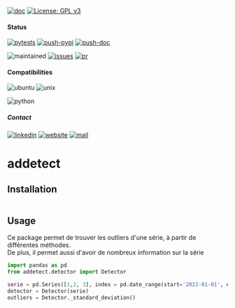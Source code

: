 [![doc](https://img.shields.io/badge/-Documentation-blue)](https://advestis.github.io/addetect)
[![License: GPL v3](https://img.shields.io/badge/License-GPL%20v3-blue.svg)](https://www.gnu.org/licenses/gpl-3.0)

#### Status
[![pytests](https://github.com/Advestis/addetect/actions/workflows/pull-request.yml/badge.svg)](https://github.com/Advestis/addetect/actions/workflows/pull-request.yml)
[![push-pypi](https://github.com/Advestis/addetect/actions/workflows/push-pypi.yml/badge.svg)](https://github.com/Advestis/addetect/actions/workflows/push-pypi.yml)
[![push-doc](https://github.com/Advestis/addetect/actions/workflows/push-doc.yml/badge.svg)](https://github.com/Advestis/addetect/actions/workflows/push-doc.yml)

![maintained](https://img.shields.io/badge/Maintained%3F-yes-green.svg)
[![issues](https://img.shields.io/github/issues/Advestis/addetect.svg)](https://github.com/Advestis/addetect/issues)
[![pr](https://img.shields.io/github/issues-pr/Advestis/addetect.svg)](https://github.com/Advestis/addetect/pulls)


#### Compatibilities
![ubuntu](https://img.shields.io/badge/Ubuntu-supported--tested-success)
![unix](https://img.shields.io/badge/Other%20Unix-supported--untested-yellow)

![python](https://img.shields.io/pypi/pyversions/addetect)


##### Contact
[![linkedin](https://img.shields.io/badge/LinkedIn-Advestis-blue)](https://www.linkedin.com/company/advestis/)
[![website](https://img.shields.io/badge/website-Advestis.com-blue)](https://www.advestis.com/)
[![mail](https://img.shields.io/badge/mail-maintainers-blue)](mailto:pythondev@advestis.com)

# addetect


## Installation

```

```

## Usage


Ce package permet de trouver les outliers d'une série, à partir de différentes méthodes.  
De plus, il permet aussi d'avoir de nombreux information sur la série

```python
import pandas as pd
from addetect.detector import Detector

serie = pd.Series([1,2, 3], index = pd.date_range(start='2022-01-01', end="2022-01-03"))
detector = Detector(serie)
outliers = Detector._standard_deviation()
```